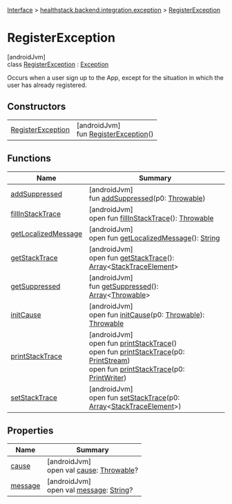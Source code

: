 
[Interface](../../../index.html) > [healthstack.backend.integration.exception](../index.html) > [RegisterException](index.html)



# RegisterException



[androidJvm]\
class [RegisterException](index.html) : [Exception](https://developer.android.com/reference/kotlin/java/lang/Exception.html)

Occurs when a user sign up to the App, except for the situation in which the user has already registered.



## Constructors


| | |
|---|---|
| [RegisterException](-register-exception.html) | [androidJvm]<br>fun [RegisterException](-register-exception.html)() |


## Functions


| Name | Summary |
|---|---|
| [addSuppressed](../-user-already-exists-exception/index.html#282858770%2FFunctions%2F1470167800) | [androidJvm]<br>fun [addSuppressed](../-user-already-exists-exception/index.html#282858770%2FFunctions%2F1470167800)(p0: [Throwable](https://kotlinlang.org/api/latest/jvm/stdlib/kotlin/-throwable/index.html)) |
| [fillInStackTrace](../-user-already-exists-exception/index.html#-1102069925%2FFunctions%2F1470167800) | [androidJvm]<br>open fun [fillInStackTrace](../-user-already-exists-exception/index.html#-1102069925%2FFunctions%2F1470167800)(): [Throwable](https://kotlinlang.org/api/latest/jvm/stdlib/kotlin/-throwable/index.html) |
| [getLocalizedMessage](../-user-already-exists-exception/index.html#1043865560%2FFunctions%2F1470167800) | [androidJvm]<br>open fun [getLocalizedMessage](../-user-already-exists-exception/index.html#1043865560%2FFunctions%2F1470167800)(): [String](https://kotlinlang.org/api/latest/jvm/stdlib/kotlin/-string/index.html) |
| [getStackTrace](../-user-already-exists-exception/index.html#2050903719%2FFunctions%2F1470167800) | [androidJvm]<br>open fun [getStackTrace](../-user-already-exists-exception/index.html#2050903719%2FFunctions%2F1470167800)(): [Array](https://kotlinlang.org/api/latest/jvm/stdlib/kotlin/-array/index.html)&lt;[StackTraceElement](https://developer.android.com/reference/kotlin/java/lang/StackTraceElement.html)&gt; |
| [getSuppressed](../-user-already-exists-exception/index.html#672492560%2FFunctions%2F1470167800) | [androidJvm]<br>fun [getSuppressed](../-user-already-exists-exception/index.html#672492560%2FFunctions%2F1470167800)(): [Array](https://kotlinlang.org/api/latest/jvm/stdlib/kotlin/-array/index.html)&lt;[Throwable](https://kotlinlang.org/api/latest/jvm/stdlib/kotlin/-throwable/index.html)&gt; |
| [initCause](../-user-already-exists-exception/index.html#-418225042%2FFunctions%2F1470167800) | [androidJvm]<br>open fun [initCause](../-user-already-exists-exception/index.html#-418225042%2FFunctions%2F1470167800)(p0: [Throwable](https://kotlinlang.org/api/latest/jvm/stdlib/kotlin/-throwable/index.html)): [Throwable](https://kotlinlang.org/api/latest/jvm/stdlib/kotlin/-throwable/index.html) |
| [printStackTrace](../-user-already-exists-exception/index.html#-1769529168%2FFunctions%2F1470167800) | [androidJvm]<br>open fun [printStackTrace](../-user-already-exists-exception/index.html#-1769529168%2FFunctions%2F1470167800)()<br>open fun [printStackTrace](../-user-already-exists-exception/index.html#1841853697%2FFunctions%2F1470167800)(p0: [PrintStream](https://developer.android.com/reference/kotlin/java/io/PrintStream.html))<br>open fun [printStackTrace](../-user-already-exists-exception/index.html#1175535278%2FFunctions%2F1470167800)(p0: [PrintWriter](https://developer.android.com/reference/kotlin/java/io/PrintWriter.html)) |
| [setStackTrace](../-user-already-exists-exception/index.html#2135801318%2FFunctions%2F1470167800) | [androidJvm]<br>open fun [setStackTrace](../-user-already-exists-exception/index.html#2135801318%2FFunctions%2F1470167800)(p0: [Array](https://kotlinlang.org/api/latest/jvm/stdlib/kotlin/-array/index.html)&lt;[StackTraceElement](https://developer.android.com/reference/kotlin/java/lang/StackTraceElement.html)&gt;) |


## Properties


| Name | Summary |
|---|---|
| [cause](../-user-already-exists-exception/index.html#-654012527%2FProperties%2F1470167800) | [androidJvm]<br>open val [cause](../-user-already-exists-exception/index.html#-654012527%2FProperties%2F1470167800): [Throwable](https://kotlinlang.org/api/latest/jvm/stdlib/kotlin/-throwable/index.html)? |
| [message](../-user-already-exists-exception/index.html#1824300659%2FProperties%2F1470167800) | [androidJvm]<br>open val [message](../-user-already-exists-exception/index.html#1824300659%2FProperties%2F1470167800): [String](https://kotlinlang.org/api/latest/jvm/stdlib/kotlin/-string/index.html)? |

